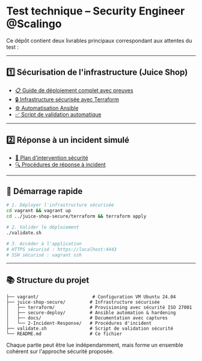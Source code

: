 # Test technique – Security Engineer @Scalingo

Ce dépôt contient deux livrables principaux correspondant aux attentes du test :

---

## 1️⃣ Sécurisation de l'infrastructure (Juice Shop)

* [📋 Guide de déploiement complet avec preuves](./juice-shop-secure/docs/DEPLOYMENT_PROOF.md)
* [🔒 Infrastructure sécurisée avec Terraform](./juice-shop-secure/terraform/)
* [⚙️ Automatisation Ansible](./juice-shop-secure/secure-deploy/)
* [✅ Script de validation automatique](./validate.sh)

---

## 2️⃣ Réponse à un incident simulé

* [🚨 Plan d'intervention sécurité](./juice-shop-secure/2-Incident-Response/)
* [🔍 Procédures de réponse à incident](./juice-shop-secure/2-Incident-Response/)

---

## 🚀 Démarrage rapide

```bash
# 1. Déployer l'infrastructure sécurisée
cd vagrant && vagrant up
cd ../juice-shop-secure/terraform && terraform apply

# 2. Valider le déploiement
./validate.sh

# 3. Accéder à l'application
# HTTPS sécurisé : https://localhost:4443
# SSH sécurisé : vagrant ssh
```

---

## 📚 Structure du projet

```
├── vagrant/                    # Configuration VM Ubuntu 24.04
├── juice-shop-secure/         # Infrastructure sécurisée
│   ├── terraform/             # Provisioning avec sécurité ISO 27001
│   ├── secure-deploy/         # Ansible automation & hardening
│   ├── docs/                  # Documentation avec captures
│   └── 2-Incident-Response/   # Procédures d'incident
├── validate.sh                # Script de validation sécurité
└── README.md                  # Ce fichier
```

Chaque partie peut être lue indépendamment, mais forme un ensemble cohérent sur l'approche sécurité proposée.